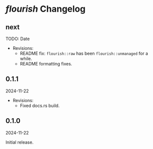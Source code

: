 # *flourish* Changelog

## next

TODO: Date

- Revisions:
  - README fix: `flourish::raw` has been `flourish::unmanaged` for a while.
  - README formatting fixes.

## 0.1.1

2024-11-22

- Revisions:
  - Fixed docs.rs build.

## 0.1.0

2024-11-22

Initial release.
